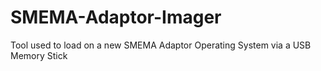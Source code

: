 # SMEMA-Adaptor-Imager
Tool used to load on a new SMEMA Adaptor Operating System via a USB Memory Stick
